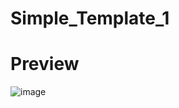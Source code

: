# Simple_Template_1

# Preview
![image](https://user-images.githubusercontent.com/54380152/174438488-50cac8e1-dc8f-45bd-9f99-af7bf43ec3df.png)
